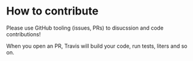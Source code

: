 # How to contribute
Please use GitHub tooling (issues, PRs) to disucssion and code contributions!

When you open an PR, Travis will build your code, run tests, liters and so on. 
